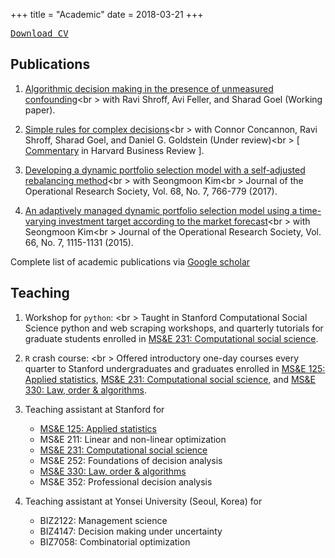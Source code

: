 +++
title = "Academic"
date = 2018-03-21
+++

[<kbd class="item-tag">Download CV</kbd>](/files/cv.pdf)

## Publications
1. [Algorithmic decision making in the presence of unmeasured confounding](https://arxiv.org/abs/1805.01868)<br \>
with  Ravi Shroff, Avi Feller, and Sharad Goel (Working paper).

1. [Simple rules for complex decisions](https://arxiv.org/abs/1702.04690)<br \>
with  Connor Concannon, Ravi Shroff, Sharad Goel, and Daniel G. Goldstein (Under review)<br \>
[ [Commentary](https://hbr.org/2017/04/creating-simple-rules-for-complex-decisions) in Harvard Business Review ].

1. [Developing a dynamic portfolio selection model with a self-adjusted rebalancing
   method](https://www.tandfonline.com/doi/abs/10.1057/jors.2016.21)<br \>
   with Seongmoon Kim<br \>
   Journal of the Operational Research Society, Vol. 68, No. 7, 766-779 (2017).

1. [An adaptively managed dynamic portfolio selection model using
   a time-varying investment target according to the market
   forecast](https://link.springer.com/article/10.1057/jors.2014.72)<br \>
   with Seongmoon Kim<br \>
   Journal of the Operational Research Society, Vol. 66, No. 7, 1115-1131 (2015).

Complete list of academic publications via [Google scholar <i class="fa fa-external-link"></i>](https://scholar.google.com/citations?user=ryQZpjYAAAAJ)

## Teaching
1. Workshop for `python`: [<i class="fa fa-github"></i>](https://github.com/jongbinjung/css-python-workshop)<br \>
Taught in Stanford Computational Social Science python and web scraping workshops, and quarterly tutorials for graduate students enrolled in
[MS&E 231: Computational social science](https://5harad.com/mse231).

1. `R` crash course: [<i class="fa fa-github"></i>](https://github.com/jongbinjung/r-tutorial)<br \>
Offered introductory one-day courses every quarter
to Stanford undergraduates and graduates enrolled in
[MS&E 125: Applied statistics](https://5harad.com/mse125),
[MS&E 231: Computational social science](https://5harad.com/mse231), and
[MS&E 330: Law, order & algorithms](https://5harad.com/mse330).

1. Teaching assistant at Stanford for
    - [MS&E 125: Applied statistics](https://5harad.com/mse125)
    - MS&E 211: Linear and non-linear optimization
    - [MS&E 231: Computational social science](https://5harad.com/mse231)
    - MS&E 252: Foundations of decision analysis
    - [MS&E 330: Law, order & algorithms](https://5harad.com/mse330)
    - MS&E 352: Professional decision analysis

1. Teaching assistant at Yonsei University (Seoul, Korea) for
    - BIZ2122: Management science
    - BIZ4147: Decision making under uncertainty
    - BIZ7058: Combinatorial optimization
